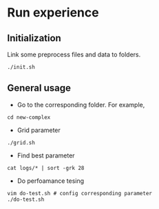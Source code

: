 # Run experience

## Initialization

Link some preprocess files and data to folders.
```shell
./init.sh
```

## General usage

- Go to the corresponding folder. For example,
```shell
cd new-complex
```

- Grid parameter
```shell
./grid.sh
```

- Find best parameter
``` shell
cat logs/* | sort -grk 28 
```

- Do perfoamance tesing
```shell
vim do-test.sh # config corresponding parameter
./do-test.sh
```

